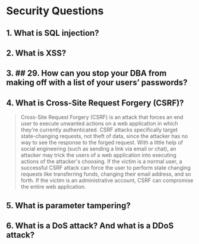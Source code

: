 # Security Questions

## 1. What is SQL injection?

## 2. What is XSS?

## 3. ## 29. How can you stop your DBA from making off with a list of your users’ passwords?

## 4. What is Cross-Site Request Forgery (CSRF)?

> Cross-Site Request Forgery (CSRF) is an attack that forces an end user to execute unwanted actions on a web application in which they're currently authenticated. CSRF attacks specifically target state-changing requests, not theft of data, since the attacker has no way to see the response to the forged request. With a little help of social engineering (such as sending a link via email or chat), an attacker may trick the users of a web application into executing actions of the attacker's choosing. If the victim is a normal user, a successful CSRF attack can force the user to perform state changing requests like transferring funds, changing their email address, and so forth. If the victim is an administrative account, CSRF can compromise the entire web application.

## 5. What is parameter tampering?

## 6. What is a DoS attack? And what is a DDoS attack?